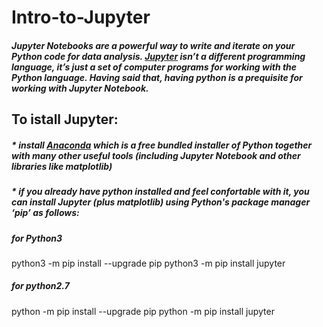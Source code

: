 # Intro-to-Jupyter
##### Jupyter Notebooks are a powerful way to write and iterate on your Python code for data analysis. [Jupyter](http://jupyter.org/index.html) isn’t a different programming language, it’s just a set of computer programs for working with the Python language. Having said that, having python is a prequisite for working with Jupyter Notebook.
## To istall Jupyter:
##### * install [Anaconda](https://www.anaconda.com/download/) which is a free bundled installer of Python together with many other useful tools (including Jupyter Notebook and other libraries like matplotlib) 
##### * if you already have python installed and feel confortable with it, you can install Jupyter (plus matplotlib) using Python's package manager ‘pip’ as follows:
##### for Python3
python3 -m pip install --upgrade pip
python3 -m pip install jupyter
##### for python2.7
python -m pip install --upgrade pip
python -m pip install jupyter


